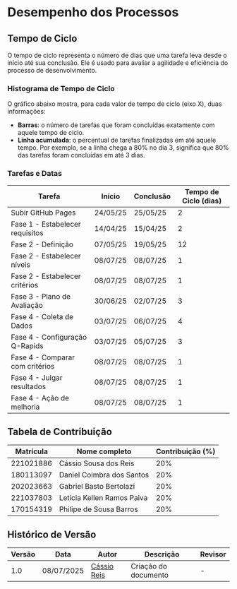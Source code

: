 # Desempenho dos Processos

## Tempo de Ciclo

O tempo de ciclo representa o número de dias que uma tarefa leva desde o início até sua conclusão. Ele é usado para avaliar a agilidade e eficiência do processo de desenvolvimento.

### Histograma de Tempo de Ciclo

O gráfico abaixo mostra, para cada valor de tempo de ciclo (eixo X), duas informações:

- **Barras**: o número de tarefas que foram concluídas exatamente com aquele tempo de ciclo.
- **Linha acumulada**: o percentual de tarefas finalizadas em até aquele tempo. Por exemplo, se a linha chega a 80% no dia 3, significa que 80% das tarefas foram concluídas em até 3 dias.

<script src="https://cdn.jsdelivr.net/npm/chart.js"></script>
<script src="https://cdn.jsdelivr.net/npm/chartjs-plugin-datalabels@2.2.0/dist/chartjs-plugin-datalabels.min.js"></script>
<script src="../charts/cycle-time.js"></script>

<div>
  <canvas id="cycleTimeChart" width="600" height="300"></canvas>
</div>


### Tarefas e Datas

| Tarefa                          | Início   | Conclusão | Tempo de Ciclo (dias) |
| ------------------------------- | -------- | --------- | --------------------- |
| Subir GitHub Pages              | 24/05/25 | 25/05/25  | 2                     |
| Fase 1 - Estabelecer requisitos | 14/04/25 | 15/04/25  | 2                     |
| Fase 2 - Definição              | 07/05/25 | 19/05/25  | 12                    |
| Fase 2 - Estabelecer níveis     | 08/07/25 | 08/07/25  | 1                     |
| Fase 2 - Estabelecer critérios  | 08/07/25 | 08/07/25  | 1                     |
| Fase 3 - Plano de Avaliação     | 30/06/25 | 02/07/25  | 3                     |
| Fase 4 - Coleta de Dados        | 03/07/25 | 06/07/25  | 4                     |
| Fase 4 - Configuração Q-Rapids  | 03/07/25 | 05/07/25  | 3                     |
| Fase 4 - Comparar com critérios | 08/07/25 | 08/07/25  | 1                     |
| Fase 4 - Julgar resultados      | 08/07/25 | 08/07/25  | 1                     |
| Fase 4 - Ação de melhoria       | 08/07/25 | 08/07/25  | 1                     |

## Tabela de Contribuição

| Matrícula | Nome completo              | Contribuição (%) |
| --------- | -------------------------- | ---------------- |
| 221021886 | Cássio Sousa dos Reis      | 20%              |
| 180113097 | Daniel Coimbra dos Santos  | 20%              |
| 202023663 | Gabriel Basto Bertolazi    | 20%              |
| 221037803 | Letícia Kellen Ramos Paiva | 20%              |
| 170154319 | Philipe de Sousa Barros    | 20%              |

## Histórico de Versão

| Versão | Data       | Autor                                      | Descrição            | Revisor |
| ------ | ---------- | ------------------------------------------ | -------------------- | ------- |
| 1.0    | 08/07/2025 | [Cássio Reis](https://github.com/csreis72) | Criação do documento | -       |
